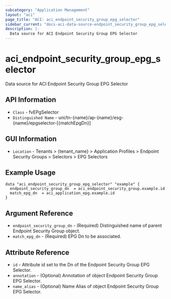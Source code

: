 ```yaml
---
subcategory: "Application Management"
layout: "aci"
page_title: "ACI: aci_endpoint_security_group_epg_selector"
sidebar_current: "docs-aci-data-source-endpoint_security_group_epg_selector"
description: |-
  Data source for ACI Endpoint Security Group EPG Selector
---
```


# aci_endpoint_security_group_epg_selector #

Data source for ACI Endpoint Security Group EPG Selector


## API Information ##

* `Class` - fvEPgSelector
* `Distinguished Name` - uni/tn-{name}/ap-{name}/esg-{name}/epgselector-[{matchEpgDn}]

## GUI Information ##

* `Location` - Tenants > {tenant_name} > Application Profiles > Endpoint Security Groups > Selectors > EPG Selectors


## Example Usage ##

```hcl
data "aci_endpoint_security_group_epg_selector" "example" {
  endpoint_security_group_dn  = aci_endpoint_security_group.example.id
  match_epg_dn  = aci_application_epg.example.id 
}
```

## Argument Reference ##

* `endpoint_security_group_dn` - (Required) Distinguished name of parent Endpoint Security Group object.
* `match_epg_dn` - (Required) EPG Dn to be associated. 

## Attribute Reference ##
* `id` - Attribute id set to the Dn of the Endpoint Security Group EPG Selector.
* `annotation` - (Optional) Annotation of object Endpoint Security Group EPG Selector.
* `name_alias` - (Optional) Name Alias of object Endpoint Security Group EPG Selector.
